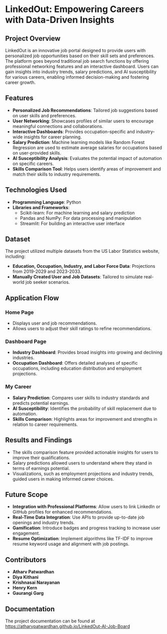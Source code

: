 # LinkedOut: Empowering Careers with Data-Driven Insights

## Project Overview
LinkedOut is an innovative job portal designed to provide users with personalized job opportunities based on their skill sets and preferences. The platform goes beyond traditional job search functions by offering professional networking features and an interactive dashboard. Users can gain insights into industry trends, salary predictions, and AI susceptibility for various careers, enabling informed decision-making and fostering career growth.

## Features
- **Personalized Job Recommendations**: Tailored job suggestions based on user skills and preferences.
- **User Networking**: Showcases profiles of similar users to encourage meaningful connections and collaborations.
- **Interactive Dashboards**: Provides occupation-specific and industry-wide insights for career planning.
- **Salary Prediction**: Machine learning models like Random Forest Regression are used to estimate average salaries for occupations based on user-provided skills.
- **AI Susceptibility Analysis**: Evaluates the potential impact of automation on specific careers.
- **Skills Comparison Tool**: Helps users identify areas of improvement and match their skills to industry requirements.

## Technologies Used
- **Programming Language**: Python
- **Libraries and Frameworks**: 
  - Scikit-learn: For machine learning and salary prediction
  - Pandas and NumPy: For data processing and manipulation
  - Streamlit: For building an interactive user interface

## Dataset
The project utilized multiple datasets from the US Labor Statistics website, including:
- **Education, Occupation, Industry, and Labor Force Data**: Projections from 2019-2029 and 2023-2033.
- **Manually Created User and Job Datasets**: Tailored to simulate real-world job seeker scenarios.

## Application Flow
### Home Page
- Displays user and job recommendations.
- Allows users to adjust their skill ratings to refine recommendations.

### Dashboard Page
- **Industry Dashboard**: Provides broad insights into growing and declining industries.
- **Occupation Dashboard**: Offers detailed analyses of specific occupations, including education distribution and employment projections.

### My Career
- **Salary Prediction**: Compares user skills to industry standards and predicts potential earnings.
- **AI Susceptibility**: Identifies the probability of skill replacement due to automation.
- **Skills Comparison**: Highlights areas for improvement and strengths in relation to career requirements.

## Results and Findings
- The skills comparison feature provided actionable insights for users to improve their qualifications.
- Salary predictions allowed users to understand where they stand in terms of earnings potential.
- Visualizations, such as employment projections and industry trends, guided users in making informed career choices.

## Future Scope
- **Integration with Professional Platforms**: Allow users to link LinkedIn or GitHub profiles for enhanced recommendations.
- **Real-Time Data Integration**: Use APIs to provide up-to-date job openings and industry trends.
- **Gamification**: Introduce badges and progress tracking to increase user engagement.
- **Resume Optimization**: Implement algorithms like TF-IDF to improve resume keyword usage and alignment with job postings.

## Contributors
- **Atharv Patwardhan**
- **Diya Kithani**
- **Krishnasai Narayanan**
- **Henry Kern**
- **Gaurangi Garg**

## Documentation
The project documentation can be found at https://atharvpatwardhan.github.io/LinkedOut-AI-Job-Board

